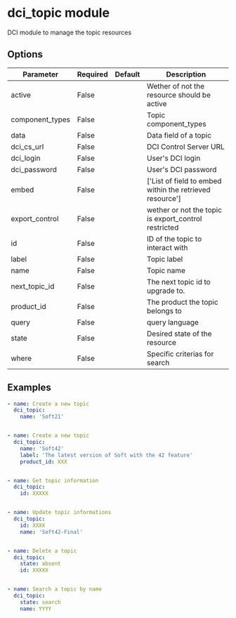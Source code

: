 # dci_topic module

DCI module to manage the topic resources

## Options

| Parameter | Required | Default | Description |
| --------- | -------- | ------- | ----------- |
| active | False |  | Wether of not the resource should be active |
| component_types | False |  | Topic component_types |
| data | False |  | Data field of a topic |
| dci_cs_url | False |  | DCI Control Server URL |
| dci_login | False |  | User's DCI login |
| dci_password | False |  | User's DCI password |
| embed | False |  | ['List of field to embed within the retrieved resource'] |
| export_control | False |  | wether or not the topic is export_control restricted |
| id | False |  | ID of the topic to interact with |
| label | False |  | Topic label |
| name | False |  | Topic name |
| next_topic_id | False |  | The next topic id to upgrade to. |
| product_id | False |  | The product the topic belongs to |
| query | False |  | query language |
| state | False |  | Desired state of the resource |
| where | False |  | Specific criterias for search |

## Examples

```yaml
- name: Create a new topic
  dci_topic:
    name: 'Soft21'


- name: Create a new topic
  dci_topic:
    name: 'Soft42'
    label: 'The latest version of Soft with the 42 feature'
    product_id: XXX


- name: Get topic information
  dci_topic:
    id: XXXXX


- name: Update topic informations
  dci_topic:
    id: XXXX
    name: 'Soft42-Final'


- name: Delete a topic
  dci_topic:
    state: absent
    id: XXXXX


- name: Search a topic by name
  dci_topic:
    state: search
    name: YYYY
```
